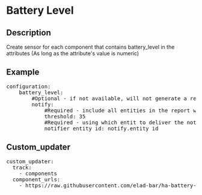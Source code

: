 <h1>Battery Level</h1>
<h2>Description</h2>
Create sensor for each component that contains battery_level in the attributes (As long as the attribute's value is numeric)

<h2>Example</h2>
<pre>
configuration: 
    battery_level:
        #Optional - if not available, will not generate a report
        notify:                                        
            #Required - include all entities in the report when threshold gets lower than defined
            threshold: 35                              
            #Required - using which entit to deliver the notification
            notifier_entity_id: notify.entity_id
</pre>

<h2>Custom_updater</h2>
<pre>
custom_updater:
  track:
    - components
  component_urls:
    - https://raw.githubusercontent.com/elad-bar/ha-battery-level/master/battery_level.json
</pre>

